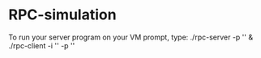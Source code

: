 # RPC-simulation
To run your server program on your VM prompt, type:
./rpc-server -p '<port>' &
./rpc-client -i '<ip-address>' -p '<port>'
